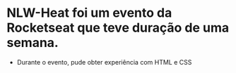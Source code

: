 # NLW-Heat foi um evento da Rocketseat que teve duração de uma semana.
* Durante o evento, pude obter experiência com HTML e CSS
